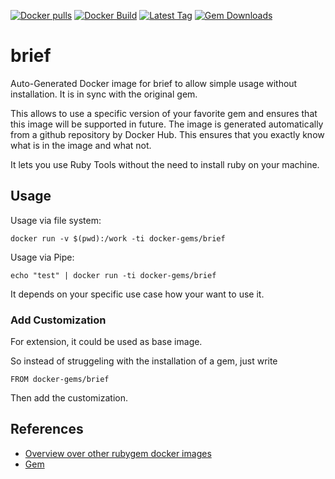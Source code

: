 [![Docker pulls](https://img.shields.io/docker/pulls/rubygem/brief.svg)](https://hub.docker.com/r/rubygem/brief/)
[![Docker Build](https://img.shields.io/docker/automated/rubygem/brief.svg)](https://hub.docker.com/r/rubygem/brief/)
[![Latest Tag](https://img.shields.io/github/tag/docker-rubygem/brief.svg)](https://hub.docker.com/r/rubygem/brief/)
[![Gem Downloads](https://img.shields.io/gem/dt/brief.svg)](https://rubygems.org/gems/brief/)
# brief

Auto-Generated Docker image for brief to allow simple usage without installation.
It is in sync with the original gem.

This allows to use a specific version of your favorite gem and ensures that this image will be supported in future.
The image is generated automatically from a github repository by Docker Hub.
This ensures that you exactly know what is in the image and what not.

It lets you use Ruby Tools without the need to install ruby on your machine.

## Usage

Usage via file system:

`docker run -v $(pwd):/work -ti docker-gems/brief`

Usage via Pipe:

`echo "test" | docker run -ti docker-gems/brief`

It depends on your specific use case how your want to use it.

### Add Customization

For extension, it could be used as base image.

So instead of struggeling with the installation of a gem, just write

`FROM docker-gems/brief`

Then add the customization.

## References

 - [Overview over other rubygem docker images](https://github.com/thinkbot/docker-rubygem)
 - [Gem](https://rubygems.org/gems/brief/)
